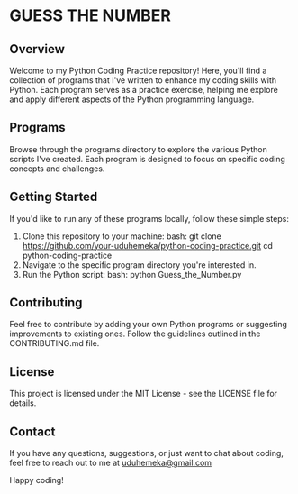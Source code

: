 # GUESS THE NUMBER

## Overview
Welcome to my Python Coding Practice repository! Here, you'll find a collection of programs that I've written to enhance my coding skills with Python. Each program serves as a practice exercise, helping me explore and apply different aspects of the Python programming language.

## Programs
Browse through the programs directory to explore the various Python scripts I've created. Each program is designed to focus on specific coding concepts and challenges.

## Getting Started
If you'd like to run any of these programs locally, follow these simple steps:
1. Clone this repository to your machine:
    bash: git clone https://github.com/your-uduhemeka/python-coding-practice.git
    cd python-coding-practice
2. Navigate to the specific program directory you're interested in.
3. Run the Python script:
    bash: python Guess_the_Number.py

## Contributing
Feel free to contribute by adding your own Python programs or suggesting improvements to existing ones. Follow the guidelines outlined in the CONTRIBUTING.md file.

## License
This project is licensed under the MIT License - see the LICENSE file for details.

## Contact
If you have any questions, suggestions, or just want to chat about coding, feel free to reach out to me at uduhemeka@gmail.com

Happy coding!
